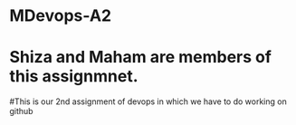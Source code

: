 # MDevops-A2
# Shiza and Maham are members of this assignmnet.
#This is our 2nd assignment of devops in which we have to do working on github
